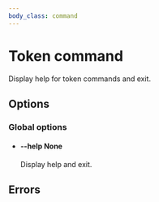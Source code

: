 ```yaml
---
body_class: command
---
```


# Token command

<section>

Display help for token commands and exit.

</section>

<section>

## Options

### Global options

- <h4 id="help">--help <span class="option-info">None</span></h4>

  Display help and exit.

</section>

<section>

## Errors

</section>
